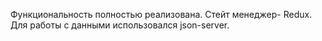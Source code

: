 Функциональность полностью реализована.
Стейт менеджер- Redux.
Для работы с данными использовался json-server.
